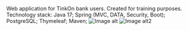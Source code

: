 Web application for TinkOn bank users. Created for training purposes.
Technology stack:
Java 17;
Spring (MVC, DATA, Security, Boot);
PostgreSQL;
Thymeleaf;
Maven;
![Image alt](https://github.com/sanchela123/BankApp/master/art/BankApp.png)
![Image alt2](https://github.com/sanchela123/BankApp/master/art/BankDB.png)
